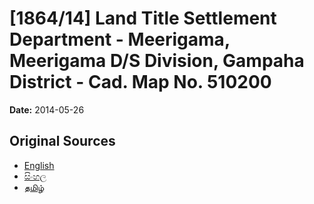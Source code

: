 # [1864/14] Land Title Settlement Department - Meerigama, Meerigama D/S Division, Gampaha District - Cad. Map No. 510200

**Date:** 2014-05-26

## Original Sources

- [English](https://documents.gov.lk/view/extra-gazettes/2014/5/1864-14_E.pdf)
- [සිංහල](https://documents.gov.lk/view/extra-gazettes/2014/5/1864-14_S.pdf)
- [தமிழ்](https://documents.gov.lk/view/extra-gazettes/2014/5/1864-14_T.pdf)
